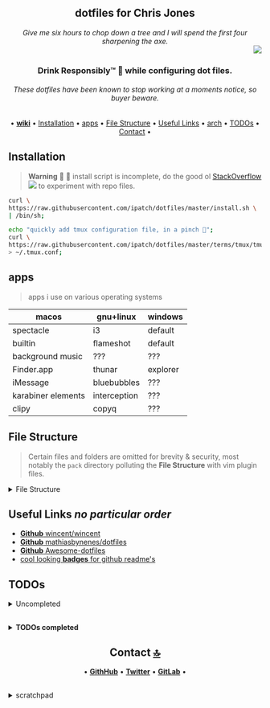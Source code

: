 <h2 align="center">dotfiles for Chris Jones</h2>

<div align="center">
<em>Give me six hours to chop down a tree and I will spend the first four sharpening the axe.</em>
</div>

<img align="right" src="https://raw.githubusercontent.com/wiki/ipatch/dotfiles/lib/abe.circle.png">

<br>

<h3 align="center">Drink Responsibly™ 🥃 while configuring dot files.</h3>

<h6 align="center"><em>These dotfiles have been known to stop working at a moments notice, so buyer beware.</em></h6>

<div align="center">

<a id="contents"></a>

• [**wiki**](https://github.com/ipatch/dotfiles/wiki) • [Installation](#installation) • [apps](#apps) •  [File Structure](#file-structure) • [Useful Links](#useful-links) • [arch][ul1] • [TODOs](#todos) • [Contact](#contact) •

[ul1]: <https://github.com/ipatch/dotfiles/tree/dev.evergreen/jobs/Linux/arch/>

</div>

## Installation

<a name="installation"></a>

<!-- NOTE: ipatch, github flavored markdown presently doesnot support `target="_blank"` -->

<blockquote>

**Warning** 🚧 👷 install script is incomplete, do the good ol [StackOverflow][lnk.funny1] <img src="https://raw.githubusercontent.com/wiki/ipatch/dotfiles/lib/nearr.svg"> to experiment with repo files. 

</blockquote>

[lnk.funny1]: <https://i.imgur.com/QZj4hxp.jpg>

```sh
curl \
https://raw.githubusercontent.com/ipatch/dotfiles/master/install.sh \
| /bin/sh;

echo "quickly add tmux configuration file, in a pinch 🤏";
curl \
https://raw.githubusercontent.com/ipatch/dotfiles/master/terms/tmux/tmux.conf \
> ~/.tmux.conf;
```

## apps

<a name="apps"></a>

> apps i use on various operating systems

<!-- TODO: insert a markdown table with macos, linux, windows heading -->

| macos | gnu+linux | windows |
|-------|-----------|---------|
| spectacle | i3    | default |
| builtin   | flameshot | default |
| background music | ??? | ??? |
| Finder.app | thunar | explorer |
| iMessage | bluebubbles | ??? |
| karabiner elements | interception | ??? |
| clipy | copyq | ??? |

## File Structure

<a id="file-structure"></a>

> Certain files and folders are omitted for brevity & security, most notably the `pack` directory polluting the **File Structure** with vim plugin files.

<details>
<summary>File Structure</summary>
<pre>
.
├── .git-crypt/
│   ├── .gitattributes
│   └── keys/
│       └── default/
│           └── 0/
├── .gitattributes
├── .github/
│   ├── CONTRIBUTING.md
│   ├── ISSUE_TEMPLATE.md
│   └── PULL_REQUEST_TEMPLATE.md
├── .gitignore
├── .gitmodules
├── .wiki/
│   ├── .gitignore
│   ├── Home.md
│   ├── _Footer.md
│   ├── _Sidebar.md
│   ├── bind9-Notes.md
│   ├── creating-a-custom-motd-on-Debian-Jessie.md
│   ├── email-client-Notes.md
│   ├── email-server-setup-Notes.md
│   ├── emoji-side-quest.md
│   ├── fish-shell-Notes.md
│   ├── git-Notes.md
│   ├── git-it-got-it-good.md
│   ├── graphics-and-image-processing.md
│   ├── gui-text-editor-Notes.md
│   ├── homebrew-and-linuxbrew-formula-Notes.md
│   ├── lib/
│   │   ├── Neovim-2018-april-late.png
│   │   ├── Neovim-2018-april.png
│   │   ├── abe.circle.png
│   │   ├── abe.png
│   │   ├── abe.tmp.png
│   │   ├── abe.tmp.xcf
│   │   ├── custom-motd.png
│   │   ├── fish-tab-completions.png
│   │   ├── macos-opengl-support.png
│   │   ├── merica.gif
│   │   ├── restore-app-windows.png
│   │   ├── vim-2017.png
│   │   └── windows-10-boot-time.png
│   ├── linux-macos-administration-Notes.md
│   ├── linux-macos-troubleshooting-Notes.md
│   ├── macbookpro-late-2013-Notes.md
│   ├── radare-Notes.md
│   ├── raspberry-pi-Notes.md
│   ├── tags
│   ├── terminal-emulators.md
│   ├── tmux-Notes.md
│   ├── vim-neovim-Notes.md
│   ├── web-browser-Notes.md
│   ├── weechat-Notes.md
│   ├── windows-Notes.md
│   └── working-with-video.md
├── LICENSE
├── README.md
├── asdf/
│   ├── .default-gems
│   ├── .default-npm-packages
│   ├── .tool-versions.nathan.capin
│   ├── .tool-versions.nathan.root
│   ├── README.md
│   └── tool-versions.rogue.capin
├── config/
│   ├── README.md
│   ├── alacritty/
│   │   └── alacritty.yml
│   ├── asciinema/
│   │   ├── config
│   │   ├── install-id
│   │   └── install-id.shu
│   ├── atom/
│   │   └── packages.list
│   ├── base16-shell -> /opt/code/github/PUBLIC/base16-shell/
│   ├── bash/
│   │   ├── .gitkeep
│   │   ├── bash_completion/
│   │   │   └── alacritty-completions.bash
│   │   ├── bash_profile
│   │   ├── bashrc
│   │   └── functions/
│   │       ├── .fzf.bash
│   │       ├── .gitkeep
│   │       ├── README.md
│   │       ├── debug.bash*
│   │       ├── foobar.bash
│   │       └── print_256_colors.bash*
│   ├── bitbar/
│   │   ├── cpu-temperature.5s.sh*
│   │   ├── fan-speed.5s.sh*
│   │   └── spotify.10s.sh*
│   ├── brew/
│   │   ├── Debian/
│   │   │   └── stretch/
│   │   │       ├── .gitkeep
│   │   │       ├── Brewfile
│   │   │       ├── dir_colors -> /opt/Code/dotfiles/config/brew/macOS/10.13/gnu-coreutils/dir_colors
│   │   │       └── nathan.stretch.package-list.txt -> /opt/Code/dotfiles/jobs/Linux/Debian/etc/apt/nathan.stretch.package-list.txt
│   │   ├── grc/
│   │   │   └── grc.conf
│   │   └── macOS/
│   │       ├── 10.12 -> Sierra//
│   │       ├── 10.13 -> High\ Sierra//
│   │       ├── High\ Sierra/
│   │       │   ├── Brewfile
│   │       │   ├── Library -> /opt/Code/dotfiles/config/brew/macOS/Sierra/Library/
│   │       │   ├── config/
│   │       │   │   └── karabiner -> /opt/Code/dotfiles/config/karabiner/
│   │       │   ├── etc -> /opt/Code/dotfiles/config/brew/macOS/Sierra/etc/
│   │       │   └── gnu-coreutils/
│   │       │       └── dir_colors
│   │       └── Sierra/
│   │           ├── Brewfile
│   │           ├── Library/
│   │           │   ├── LaunchAgents/
│   │           │   │   └── com.chrisrjones.ssh-agent.plist
│   │           │   └── LaunchDaemons/
│   │           │       └── com.chrisrjones.sshd.plist
│   │           └── etc/
│   │               └── ssh/
│   │                   ├── ssh_config
│   │                   └── sshd_config
│   ├── code -> vscode/
│   ├── firefox/
│   │   └── chrome/
│   │       └── userChrome.css
│   ├── fish/
│   │   ├── abbreviations.fish
│   │   ├── aliases.fish
│   │   ├── completions/
│   │   │   ├── alacritty.fish
│   │   │   ├── asdf.fish
│   │   │   ├── docker.fish
│   │   │   └── rustup.fish
│   │   ├── conf.d/
│   │   │   ├── 001_load_paths.fish
│   │   │   ├── 002_load_ls_colors.fish
│   │   │   ├── 005_omf.fish
│   │   │   ├── 007_load_pyen.fish
│   │   │   └── 008_load_gpg-agent.fish
│   │   ├── config.fish
│   │   ├── config.fish.bkup
│   │   ├── fish_universal_variables
│   │   ├── frameworks/
│   │   │   └── omf/
│   │   │       ├── bundle
│   │   │       ├── channel
│   │   │       ├── theme
│   │   │       └── themes/
│   │   │           └── theme-neolambda/
│   │   │               ├── LICENSE
│   │   │               ├── README.md
│   │   │               ├── fish_prompt.fish
│   │   │               ├── fish_right_prompt.fish
│   │   │               └── lib/
│   │   │                   ├── fish-shell-lambda-theme.png
│   │   │                   ├── virtualenv-double-prompt.png
│   │   │                   └── virtualenv.png
│   │   ├── functions/
│   │   │   ├── bases.fish
│   │   │   ├── brew_find_pkg.fish
│   │   │   ├── color.fish
│   │   │   ├── dbus_launch.fish
│   │   │   ├── editfish.fish
│   │   │   ├── emoji.fish
│   │   │   ├── erl_cmd_his.fish
│   │   │   ├── fish_prompt.fish -> /Users/capin/.local/share/omf/themes/neolambda/fish_prompt.fish
│   │   │   ├── fish_term_wrap.fish
│   │   │   ├── fish_title.fish
│   │   │   ├── fish_user_key_bindings.fish
│   │   │   ├── foobar.fish
│   │   │   ├── fundle.fish
│   │   │   ├── fzf_key_bindings.fish -> /usr/local/opt/fzf/shell/key-bindings.fish
│   │   │   ├── git_submodule_add_commit.fish
│   │   │   ├── gittree.fish
│   │   │   ├── h.fish
│   │   │   ├── key-bindings.fish -> /usr/local/opt/fzf/shell/key-bindings.fish
│   │   │   ├── ln_asdf_man_pages.fish
│   │   │   ├── ln_dotfiles.fish
│   │   │   ├── mac_lsusers.fish
│   │   │   ├── mac_toggle_hidden_files.fish
│   │   │   ├── mac_useradd.fish
│   │   │   ├── manpdf.fish
│   │   │   ├── mk_asdf_bins.fish
│   │   │   ├── mkcd.fish
│   │   │   ├── path_add.fish
│   │   │   ├── path_pretty.fish
│   │   │   ├── path_remove.fish
│   │   │   ├── perl_print_emoji.fish
│   │   │   ├── print_cpu_code_name.fish
│   │   │   ├── print_fish.fish
│   │   │   ├── print_wan_ip.fish
│   │   │   ├── rtail.fish
│   │   │   ├── rvm.fish
│   │   │   ├── rvm_toggle.fish
│   │   │   ├── shell_color_palette.fish
│   │   │   ├── test_256_color.fish
│   │   │   ├── test_italic.fish
│   │   │   ├── test_true_color.fish
│   │   │   ├── toggle_anaconda_pythons.fish
│   │   │   ├── toggle_asdf_shims_and_bins.fish
│   │   │   ├── toggle_homebrew_python_path.fish
│   │   │   ├── toggle_homebrew_ruby.fish
│   │   │   └── vman.fish
│   │   ├── fundle/
│   │   │   └── edc/
│   │   │       └── bass/
│   │   │           ├── .travis.yml
│   │   │           ├── LICENSE
│   │   │           ├── Makefile
│   │   │           ├── README.md
│   │   │           ├── functions/
│   │   │           │   ├── __bass.py
│   │   │           │   └── bass.fish
│   │   │           └── test/
│   │   │               ├── fixtures/
│   │   │               │   └── dollar_output.sh*
│   │   │               ├── test_bass.fish
│   │   │               └── test_dollar_on_output.fish
│   │   └── interactive.fish
│   ├── git/
│   │   ├── git-templates/
│   │   │   └── hooks/
│   │   │       ├── legacy.pre-commit*
│   │   │       ├── post-checkout*
│   │   │       ├── pre-commit*
│   │   │       └── pre-commit.d/
│   │   │           └── 01-crypto.sh*
│   │   ├── gitattributes
│   │   ├── gitconfig
│   │   └── gitexcludes
│   ├── htop/
│   │   └── htoprc
│   ├── inputrc
│   ├── irc-clients/
│   │   └── weechat/
│   │       ├── alias.conf
│   │       ├── aspell.conf
│   │       ├── buffers.conf
│   │       ├── buflist.conf
│   │       ├── charset.conf
│   │       ├── colorize_nicks.conf
│   │       ├── exec.conf
│   │       ├── fifo.conf
│   │       ├── fset.conf
│   │       ├── irc.conf.shu
│   │       ├── iset.conf
│   │       ├── logger.conf
│   │       ├── logs/
│   │       │   └── .gitkeep
│   │       ├── lua/
│   │       │   └── autoload/
│   │       ├── perl/
│   │       │   ├── autoload/
│   │       │   │   ├── iset.pl -> ../iset.pl
│   │       │   │   ├── multiline.pl -> ../multiline.pl
│   │       │   │   └── nickregain.pl -> ../nickregain.pl
│   │       │   ├── iset.pl
│   │       │   ├── multiline.pl
│   │       │   └── nickregain.pl
│   │       ├── perl.conf
│   │       ├── plugins.conf
│   │       ├── python/
│   │       │   ├── autojoin.py
│   │       │   ├── autoload/
│   │       │   │   ├── autojoin.py -> ../autojoin.py
│   │       │   │   ├── colorize_nicks.py -> ../colorize_nicks.py
│   │       │   │   ├── histsearch.py -> ../histsearch.py
│   │       │   │   └── pyrnotify.py -> ../pyrnotify.py
│   │       │   ├── colorize_nicks.py
│   │       │   ├── histsearch.py
│   │       │   └── pyrnotify.py
│   │       ├── python.conf
│   │       ├── relay.conf
│   │       ├── ruby/
│   │       │   └── autoload/
│   │       ├── ruby.conf
│   │       ├── script/
│   │       │   └── plugins.xml.gz
│   │       ├── script.conf
│   │       ├── sec.conf.shu
│   │       ├── tcl/
│   │       │   └── autoload/
│   │       ├── trigger.conf
│   │       ├── weechat.conf.shu
│   │       ├── weechat.log
│   │       ├── weechat.png
│   │       ├── xfer/
│   │       │   └── .gitkeep
│   │       └── xfer.conf
│   ├── karabiner/
│   │   ├── assets/
│   │   │   └── complex_modifications/
│   │   │       ├── .gitkeep
│   │   │       └── 1531852685.json
│   │   └── karabiner.json
│   ├── minicom/
│   │   ├── minirc.bp-apex2g
│   │   ├── minirc.dfl
│   │   ├── minirc.minicom-bp-ap-express-2G
│   │   └── minirc.minicom-bp-ap2g
│   ├── mpv/
│   │   ├── input.conf
│   │   ├── mpv.conf
│   │   ├── mpv_history.log
│   │   ├── scripts/
│   │   │   └── history.lua
│   │   └── watch_later/
│   │       ├── .gitkeep
│   │       ├── 16BDAD0EF35D15879302723703612C96
│   │       ├── 183D4B3B19174B54291AECC845FC12C4
│   │       └── 6267CB20C03F5A5634589F80ED8FD6E5
│   ├── mutt/
│   │   └── muttrc
│   ├── nvim/
│   │   ├── autoload/
│   │   │   └── .gitkeep
│   │   └── init.vim
│   ├── pt/
│   │   └── config.toml
│   ├── vscode/
│   │   ├── keybindings.json
│   │   └── settings.json
│   └── zsh/
│       ├── functions/
│       │   └── .fzf.zsh
│       ├── zlogin
│       ├── zshenv
│       └── zshrc
├── editors/
│   ├── atom -> /opt/Code/dotfiles/config/atom/
│   ├── code -> /opt/Code/dotfiles/config/code/
│   ├── ctags
│   ├── nvim -> /opt/Code/dotfiles/config/nvim/
│   └── vim/
│       ├── README.md
│       ├── editorconfig
│       ├── init.vim -> /opt/Code/dotfiles/config/nvim/init.vim
│       ├── vim/
│       │   ├── .base16
│       │   ├── .base16.previous
│       │   ├── after/
│       │   │   ├── .gitkeep
│       │   │   ├── ftplugin/
│       │   │   │   ├── bash/
│       │   │   │   │   └── bash.vim
│       │   │   │   ├── fish/
│       │   │   │   │   └── fish.vim
│       │   │   │   ├── html.vim
│       │   │   │   ├── javascript/
│       │   │   │   │   ├── folding.vim
│       │   │   │   │   └── javascript.vim
│       │   │   │   ├── markdown/
│       │   │   │   │   ├── folding.vim
│       │   │   │   │   └── markdown.vim
│       │   │   │   ├── python.vim
│       │   │   │   └── vim/
│       │   │   │       ├── folding.vim
│       │   │   │       └── vim.vim
│       │   │   └── plugin/
│       │   │       ├── plugin_ale.vim
│       │   │       ├── plugin_deoplete.vim
│       │   │       ├── plugin_fzf.vim
│       │   │       ├── plugin_identLine.vim
│       │   │       ├── plugin_indent_line.vim
│       │   │       ├── plugin_language_client.vim
│       │   │       ├── plugin_lightline.vim
│       │   │       └── plugin_vim_commentary.vim
│       │   ├── autoload/
│       │   │   └── wincent/
│       │   │       ├── autocmds.vim
│       │   │       ├── mappings/
│       │   │       │   └── visual.vim
│       │   │       └── settings.vim
│       │   ├── colors/
│       │   │   └── .gitkeep
│       │   ├── plugin/
│       │   │   ├── autocmds.vim
│       │   │   ├── mappings.vim
│       │   │   ├── sessions.vim
│       │   │   └── settings.vim
│       │   └── spell/
│       │       ├── en.utf-8.add
│       │       ├── en.utf-8.add.spl
│       │       ├── en.utf-8.spl
│       │       └── en.utf-8.sug
│       ├── vimrc
│       └── vimrc.pre-feb-26-2018
├── install/
│   ├── install-alpha.sh*
│   ├── install-alpha02.sh*
│   └── prompt.sh*
├── install.sh*
├── jobs/
│   ├── Linux/
│   │   ├── Debian/
│   │   │   ├── _load_selinux_policy
│   │   │   └── etc/
│   │   │       ├── apt/
│   │   │       │   ├── Brewfile -> /opt/Code/dotfiles/config/brew/Debian/stretch/Brewfile
│   │   │       │   ├── nathan.stretch.package-list.txt
│   │   │       │   └── sources.list.d/
│   │   │       │       ├── .gitkeep
│   │   │       │       └── debian-stretch-backports.list
│   │   │       ├── bash.bashrc
│   │   │       ├── profile
│   │   │       └── systemd/
│   │   │           ├── journald.conf
│   │   │           └── system/
│   │   │               ├── bitlbee.service
│   │   │               ├── postgresql.service
│   │   │               ├── xclip.socket
│   │   │               └── xclip@.service
│   │   ├── Raspbian/
│   │   │   └── lib/
│   │   │       └── systemd/
│   │   │           └── system/
│   │   │               └── transmission-daemon.service
│   │   ├── pg_backup.config
│   │   ├── pg_backup.sh*
│   │   ├── pg_backup_borked.sh*
│   │   └── pg_backup_rotated.sh*
│   ├── bin/
│   │   ├── airport -> /System/Library/PrivateFrameworks/Apple80211.framework/Versions/A/Resources/airport*
│   │   ├── battery -> /opt/Code/dotfiles/terms/tmux/bin/battery*
│   │   ├── brew-update-Brewfile.sh*
│   │   ├── brew-updatedb.sh*
│   │   ├── color-spaces.pl*
│   │   ├── colors-fish*
│   │   ├── colors-lencioni*
│   │   ├── colors-lencioni.orig*
│   │   ├── colors-wincent*
│   │   ├── colors-wincent.orig*
│   │   ├── colors-zsh*
│   │   ├── colortest -> /opt/Code/dotfiles/config/base16-shell/colortest*
│   │   ├── dd_ibs_test.sh*
│   │   ├── dd_obs_test.sh*
│   │   ├── defunct/
│   │   │   └── tmux_session.sh*
│   │   ├── docker-uninstall-on-macos.sh*
│   │   ├── dots.sh -> /opt/Code/dotfiles/terms/tmux/bin/dots.sh*
│   │   ├── dpkg-gettext.pl
│   │   ├── dpkg-scanpackages-cydia*
│   │   ├── git-gc-all-ferocious.sh*
│   │   ├── git-grab-all-the-branches.sh*
│   │   ├── git-large-files.sh*
│   │   ├── git_find_big.sh*
│   │   ├── jtool -> /opt/code/ios-dev/tools/jtool/jtool*
│   │   ├── launchd-setup-env-vars.sh
│   │   ├── macos-bp-ln.sh*
│   │   ├── macos-ls-usb.sh*
│   │   ├── macos-notif-center-test.sh*
│   │   ├── objconv*
│   │   ├── openvpn/
│   │   │   └── test-routes.sh*
│   │   ├── print_ls_colors*
│   │   ├── rm_ds_store_files.sh*
│   │   └── sysbenc-cpu-temp.sh*
│   ├── macOS/
│   │   ├── System/
│   │   │   └── Library/
│   │   │       └── LaunchDaemons/
│   │   │           └── com.apple.nfsd.plist
│   │   ├── Users/
│   │   │   └── mr-fancy/
│   │   │       └── Library/
│   │   │           ├── LaunchAgents/
│   │   │           │   ├── com.chrisrjones.brew-update-Brewfile.plist
│   │   │           │   ├── com.chrisrjones.brew-updatedb.plist
│   │   │           │   ├── com.chrisrjones.ln_bus_pirate.plist
│   │   │           │   ├── com.chrisrjones.rm_ds_store_files.plist
│   │   │           │   └── com.chrisrjones.test.launchd-notif-center.plist
│   │   │           └── Preferences/
│   │   │               └── .gitkeep
│   │   ├── etc -> /opt/Code/dotfiles/jobs/macOS/private/
│   │   ├── private/
│   │   │   └── etc/
│   │   │       ├── autofs.conf
│   │   │       ├── paths.default
│   │   │       └── profile
│   │   └── usr/
│   │       └── local/
│   │           ├── xpc_set_event_stream_handler.m
│   │           └── xpc_set_event_stream_handler.o
│   └── scripts/
│       └── .gitkeep
├── lang/
│   ├── cpp/
│   │   └── README.md
│   ├── elixir/
│   │   ├── README.md
│   │   └── iex.exs
│   ├── java/
│   │   └── README.md
│   ├── javascript/
│   │   ├── README.md
│   │   ├── eslintrc
│   │   ├── npm-global-packages.txt
│   │   ├── npm-install.sh*
│   │   ├── npmrc
│   │   └── yarnrc.rogue.capin
│   ├── js -> /opt/Code/dotfiles/lang/javascript/
│   ├── lua/
│   │   └── README.md
│   ├── python/
│   │   ├── README.md
│   │   ├── pyenv/
│   │   │   └── .gitkeep
│   │   └── pystartup
│   ├── ruby/
│   │   ├── README.md
│   │   ├── gemrc
│   │   └── irbrc
│   └── rust/
│       └── README.md
├── re/
│   ├── gdb/
│   │   └── .gdbinit
│   ├── lldb/
│   │   └── lldbinit
│   └── radare/
│       └── radare2rc
├── shells/
│   ├── bash -> /opt/Code/dotfiles/config/bash/
│   ├── fish -> /opt/Code/dotfiles/config/fish/
│   └── zsh -> /opt/Code/dotfiles/config/zsh/
├── tags
└── terms/
    ├── Terminal-app/
    │   └── macOS-10.13.terminal
    ├── alacritty/
    │   └── alacritty.yml
    ├── hyper/
    │   └── hyper.js
    ├── iterm2/
    │   └── com.googlecode.iterm2.plist
    └── tmux/
        ├── bin/
        │   ├── battery*
        │   └── dots.sh*
        ├── tmux/
        │   ├── plugins/
        │   │   ├── .gitkeep
        │   │   ├── tmux-resurrect/
        │   │   │   ├── .gitattributes
        │   │   │   ├── .gitignore
        │   │   │   ├── .gitmodules
        │   │   │   ├── .travis.yml
        │   │   │   ├── CHANGELOG.md
        │   │   │   ├── CONTRIBUTING.md
        │   │   │   ├── LICENSE.md
        │   │   │   ├── README.md
        │   │   │   ├── docs/
        │   │   │   │   ├── custom_key_bindings.md
        │   │   │   │   ├── migrating_from_tmuxinator.md
        │   │   │   │   ├── restoring_pane_contents.md
        │   │   │   │   ├── restoring_programs.md
        │   │   │   │   ├── restoring_shell_history.md
        │   │   │   │   ├── restoring_vim_and_neovim_sessions.md
        │   │   │   │   └── save_dir.md
        │   │   │   ├── lib/
        │   │   │   │   └── tmux-test/
        │   │   │   │       ├── .gitignore
        │   │   │   │       ├── .travis.yml
        │   │   │   │       ├── CHANGELOG.md
        │   │   │   │       ├── LICENSE.md
        │   │   │   │       ├── README.md
        │   │   │   │       ├── Vagrantfile
        │   │   │   │       ├── run_framework_tests*
        │   │   │   │       ├── run_tests*
        │   │   │   │       ├── setup*
        │   │   │   │       ├── tests/
        │   │   │   │       │   ├── helpers/
        │   │   │   │       │   │   └── helpers.sh
        │   │   │   │       │   ├── run_tests_in_isolation*
        │   │   │   │       │   ├── test_basic_script_execution.sh*
        │   │   │   │       │   ├── test_default_session_name.sh*
        │   │   │   │       │   └── test_tmux_scripting.sh*
        │   │   │   │       ├── vagrant_centos_provisioning.sh
        │   │   │   │       └── vagrant_ubuntu_provisioning.sh
        │   │   │   ├── resurrect.tmux*
        │   │   │   ├── run_tests -> lib/tmux-test/run_tests*
        │   │   │   ├── save_command_strategies/
        │   │   │   │   ├── gdb.sh*
        │   │   │   │   ├── pgrep.sh*
        │   │   │   │   └── ps.sh*
        │   │   │   ├── scripts/
        │   │   │   │   ├── check_tmux_version.sh*
        │   │   │   │   ├── helpers.sh
        │   │   │   │   ├── process_restore_helpers.sh
        │   │   │   │   ├── restore.exp*
        │   │   │   │   ├── restore.sh*
        │   │   │   │   ├── save.sh*
        │   │   │   │   ├── spinner_helpers.sh
        │   │   │   │   ├── tmux_spinner.sh*
        │   │   │   │   └── variables.sh
        │   │   │   ├── strategies/
        │   │   │   │   ├── irb_default_strategy.sh*
        │   │   │   │   ├── nvim_session.sh*
        │   │   │   │   └── vim_session.sh*
        │   │   │   ├── tests/
        │   │   │   │   ├── fixtures/
        │   │   │   │   │   ├── restore_file.txt
        │   │   │   │   │   └── save_file.txt
        │   │   │   │   ├── helpers/
        │   │   │   │   │   ├── create_and_save_tmux_test_environment.exp*
        │   │   │   │   │   ├── expect_helpers.exp
        │   │   │   │   │   ├── helpers.sh -> ../../lib/tmux-test/tests/helpers/helpers.sh
        │   │   │   │   │   ├── restore_and_save_tmux_test_environment.exp*
        │   │   │   │   │   └── resurrect_helpers.sh
        │   │   │   │   ├── run_tests_in_isolation -> ../lib/tmux-test/tests/run_tests_in_isolation*
        │   │   │   │   ├── test_resurrect_restore.sh*
        │   │   │   │   └── test_resurrect_save.sh*
        │   │   │   └── video/
        │   │   │       ├── issue_vid.png
        │   │   │       ├── screencast_img.png
        │   │   │       └── script.md
        │   │   └── tpm/
        │   │       ├── .gitattributes
        │   │       ├── .gitignore
        │   │       ├── .gitmodules
        │   │       ├── .travis.yml
        │   │       ├── CHANGELOG.md
        │   │       ├── HOW_TO_PLUGIN.md
        │   │       ├── LICENSE.md
        │   │       ├── README.md
        │   │       ├── bin/
        │   │       │   ├── clean_plugins*
        │   │       │   ├── install_plugins*
        │   │       │   └── update_plugins*
        │   │       ├── bindings/
        │   │       │   ├── clean_plugins*
        │   │       │   ├── install_plugins*
        │   │       │   └── update_plugins*
        │   │       ├── docs/
        │   │       │   ├── automatic_tpm_installation.md
        │   │       │   ├── changing_plugins_install_dir.md
        │   │       │   ├── how_to_create_plugin.md
        │   │       │   ├── managing_plugins_via_cmd_line.md
        │   │       │   └── tpm_not_working.md
        │   │       ├── lib/
        │   │       │   └── tmux-test/
        │   │       ├── scripts/
        │   │       │   ├── check_tmux_version.sh*
        │   │       │   ├── clean_plugins.sh*
        │   │       │   ├── helpers/
        │   │       │   │   ├── plugin_functions.sh
        │   │       │   │   ├── shell_echo_functions.sh
        │   │       │   │   ├── tmux_echo_functions.sh
        │   │       │   │   ├── tmux_utils.sh
        │   │       │   │   └── utility.sh
        │   │       │   ├── install_plugins.sh*
        │   │       │   ├── source_plugins.sh*
        │   │       │   ├── update_plugin.sh*
        │   │       │   ├── update_plugin_prompt_handler.sh*
        │   │       │   └── variables.sh
        │   │       ├── tests/
        │   │       │   ├── expect_failed_plugin_download*
        │   │       │   ├── expect_successful_clean_plugins*
        │   │       │   ├── expect_successful_multiple_plugins_download*
        │   │       │   ├── expect_successful_plugin_download*
        │   │       │   ├── expect_successful_update_of_a_single_plugin*
        │   │       │   ├── expect_successful_update_of_all_plugins*
        │   │       │   ├── helpers/
        │   │       │   │   └── tpm.sh
        │   │       │   ├── test_plugin_clean.sh*
        │   │       │   ├── test_plugin_installation.sh*
        │   │       │   ├── test_plugin_installation_legacy.sh*
        │   │       │   ├── test_plugin_sourcing.sh*
        │   │       │   └── test_plugin_update.sh*
        │   │       └── tpm*
        │   ├── resurrect/
        │   │   ├── .gitkeep
        │   │   └── last -> tmux_resurrect_2018-09-19T13:56:22.txt
        │   └── tmux.macos.conf
        ├── tmux-256color.terminfo
        ├── tmux.conf
        └── xterm-256color-italic.terminfo

191 directories, 488 files


</pre>
</details>


## Useful Links ___no particular order___

<a id="useful-links"></a>

- [**Github** wincent/wincent](https://github.com/wincent/wincent)
- [**Github** mathiasbynenes/dotfiles](https://github.com/mathiasbynens/dotfiles)
- [**Github** Awesome-dotfiles](https://github.com/webpro/awesome-dotfiles)
- [cool looking **badges** for github readme's](https://github.com/ryanoasis/nerd-fonts)

<!-- <h3>TODOs</h3> -->

## <a name="todos"></a> TODOs

<details>

<summary>Uncompleted</summary>

- [ ] #nvim #packer, running `:PackerSync` always blocks neovim ie. ui changes and makes the entire usage unresponsive
- [ ] #arch #systemd, come to a peaceful solution on why i can't set the perms i want for my log files
    - https://github.com/systemd/systemd/issues/28302
- [ ] a much better solution for ricing my arch install ie. editing config files that require a reboot would be to edit in a virtual machine or even using a docker container to not require a full reboot  🤦‍♂️
- [ ] #rice, created a new branch _firewood_ for place to store things that are no longer required
- [ ] #fish, possible to add a key binding to toggle the display of the right side prompt?
- [ ] #fish #neovim #tree-sitter properly highlight the word `NOTE:`
- [ ] #arch #i3, how to change the outline color of the active window on the screen?
- [ ] #copypasta #fish #tmux, when logged in to a remote system via ssh, and running tmux locally and on a remote system copying the STDOUT to the local clipboard DOES NOT WORK!!!!!, **need that**
- [ ] #tmux setup a custom code fold function using vimscript or possible lua for my `tmux.conf` reference the stock `html` and `c` lang syntax files for how the use different types of expressions for code folds 🤔
- [ ] #webdev, side quest, 🤺 figure out reimp search so a site such autozone can find `b12 chemtool` instead having to type `b-12`
- [ ] #arch #tmux, exp with using `alt+[NUMS]` to switch between windows in a session, ie. `alt+1` goto window 1
- [ ] #arch map left control key on keychron to `fn` key ala macbook builtin keyboard
- [ ] #arch how to side scroll with standard wired USB mouse with only a vertical scroll wheel 🤔 ?
- [ ] #milliondollaridea 🤑, some way to search the youtube transcript in browser to find a specific spot of a video
- [ ] #arch #tmux add key binding to toggle window display numbers
- [ ] #hammerspoon #karabiner #cmake it'd be nice to swap the `[]` with the `{}` when capslock is activated similiar to how i swapped underbar `_` with hyphen `-`
- [ ] #macos #homebrew apparently my `Brewfile` does not contain an updated list of installed casks
- [ ] #ssh #tmux copy/paste it seems using my fish abbr on a remote box (arch) `pbpaste` is unable to paste the contents of my local clipboard it'd be much cooler™️ if clipboard worked seemlessly across ssh (one can dream 🦄)
- [ ] #tmux how to map the apple cmd key <kbd>⌘</kbd>
    - as far as i can tell tmux does not support a third modifier key 👎, so closest i can do is swith command and alt keys using karabiner
- [ ] #fish device a cmd to remove all python path entries from `$PATH` so I can just work with homebrew python in peace.
- [ ] #fish it'd be cool to remove all entries from my fish history that were invalid commands thus when searching through history i don't repeat the same mistake
- [ ] #gitsecret reencodes secret files on every commit, **boo** 👻 WHY
- [ ] #alacritty does **not** properly highlight, select URLs when wrapped
- [ ] #NOTE #homebrew certain mac homebrew casks do not autoload when a macos box is rebooted
    - 🤔 i could use one of my macos vm's to troubleshoot why certain casks do not autostart ie. lulu and rectangle.app
- [ ] #freecad create asciinema of configuring and building freecad from source on macos
    - [ ] #freecad make an additional cast of runing through the test suite after building/installing freecad
- [ ] #mpv #hammerspoon, setup a env var for `mpvsocket` to make interacting the mpv socket a little less brittle 🧊
- [ ] #arch #archlinux #linux go through the following procedures to see if the intel crystalwell igpu is properly being used on my archbox
    - https://wiki.archlinux.org/title/Hardware_video_acceleration#Verification 
    - https://linux-hardware.org/?id=pci:8086-0d22-106b-0122
    - https://wiki.gentoo.org/wiki/Intel#Feature_support
    - https://wiki.gentoo.org/wiki/Intel#Feature_support
    - https://wiki.gentoo.org/wiki/Intel#Modesetting_DDX
    - https://www.reddit.com/r/Tdarr/comments/hy7slr/use_i965_hw_encodingdecoding_driver_instead_of_ihd/
    - https://www.reddit.com/r/PleX/comments/n913ui/hw_transcoding_vaapi_intel_not_working/
    - https://01.org/linuxmedia/vaapi
    - https://01.org/linuxgraphics/downloads/2018q1-intel-graphics-stack-recipe
    - https://bbs.archlinux.org/viewtopic.php?id=186501
- [ ] `init.lua` remember _code fold_ settings when closing then reopening a buffer
- [ ] #vim #neovim #nvim, specific, add or implement _goto definition_ function when editing homebrew formula files to have a go to definition when cursor is on a `depends_on` block, ie. open that respected formula file
- [ ] display some sort message, alert, or menubar icon when caps lock is activated "for all that is sane" 👩🏻‍⚕️
- [ ] #karabiner-elements #karabinerelements, swap <kbd>-</kbd> with <kbd>_</kbd> when **caps lock** is activated
- [ ] [tmux] nesting tmux sessions, finish exploring (if possilbe) get a working tmux setup that allows nesting sessions.
    - https://github.com/aleclearmind/nested-tmux
    - https://forum.upcase.com/t/managing-local-and-remote-nested-tmux-sessions/7601
- [ ] [vnc viewer] using _vnc viewer.app_ on macos sucks when using an external mouse to scroll through the terminal history.
    - is ther some setting where the sensitivity can be set, so scroll begins with one click of the mouse wheel.
- [ ] [vim] [nvim] when toggling the tagbar <kbd>leader+\\</kbd> move the cursor/focus to the tagbar buffer automatically.
- [ ] [tmux] [fish] possible to restore scroll back history after closing tmux server and terminal _alacritty_
- [ ] [neovim], 0.5.0, updating neovim to latest release
    - breaks my custom cursor color
    - ~~my <kbd>esc</kbd> binding when fzf terminal window is open does not work, boo 👻~~ appears to be working as intended now 🤔
- [ ] [arch], implement a more elegant way to fix the `can't read temp` in the i3 status bar after reboots
- [ ] [arch], set lshift+rshift to toggle caps-lock on/off
- [ ] [fish], possible to detach current pane in a tmux window from shell history, or write commands run from certain directory to specific history file to keep commands ran in a specific directory quickly accessible, ie. useful when working with a node or ruby based project.
- [ ] [vim] [nvim], set default filetype for JSON files to `jsonc`
- [ ] [tmux] use vivaldi keybinding for switching between windows as opposed to using shift+arrow keys
- [ ] [alacritty] [fish] [tmux] [karabiner] [hammerspoon] _double tap esc_, ie. esc², to run the keyboard shortcut of clearing the scree, ie. prefix (tmux), then control+l
- [ ] [vim] [nvim] [coc] [eslint] gutter warn glyph appeares to be `>>` in the color red, would much prefer to keep warning color consistent with the color of the warning text, and same with error text, keep that the color red.
- [ ] [macos] [afloat] [ke] [hammerspoon] double tap right shift, toggle keep window atop
- [ ] [fish] followup on my reddit question about suggestions / completions when writing fish scripts
- [ ] [vim] implement func to decrypt / encrypt GPG files
- [ ] [phys] reapply liquid metal to local cpu and gpu, run geekbench test before after, and exp with copper shims for gpu + cpu
- [ ] [macos] [homebrew] howto search for homebrew taps
- [ ] [neovim] review the below highlight settings, obviously time permitting of course
  - Folded
  - GitGutterAdd
  - GitGutterChange
  - GitGutterDelete
  - LineNr
  - Number
- [ ] [fish] add a keyboard shortcut to toggle the right prompt **on** / **off**
- [ ] [fish, dots] # TODO: migrate all `mac, mac-` related abbrs, alias, shell scripts to use `apl` prefix
- [ ] [vim, tmux, or macos] some form of icon / notification of **caps lock** being enabled
- [ ] [tmux] add space at the end of window names to prevent moving of text in status bar
- [ ] [fish] detach fish shell instance from command history
  - **Q** can tmux separate all panes within a window from the global command history _fish shell_
- [ ] [nvim] **references** text when working with JS files, toggle with _leader+h_ as other hidden chars are toggled
- [ ] [vim] jump to open curly brace then jump back to close curly brace
- [ ] [vim, json] adjust default conceal settings for json files
- [ ] [vim, javascript] **Q** how to make certain javascript lang _keywords_ appear in italics using color / font scheme
    - **className, const, return, this.state, onClick, import**
- [ ] [vim, markdown] have basic code folding for certain HTML tags when editing markdown documents
- [ ] [macos] what is the procedure macos uses to mount a file system when a usb drive is plugged into a macos system
- [ ] [tmux] instead <kbd>prefix</kbd> then <kbd>control+l</kbd> to clear the screen, try using <kbd>control+l followed by l</kbd>, no good, try using <kbd>super + l</kbd>
- [ ] [macos] look into creating a _lazy mouse hover_ function, if the mouse is hovering a application specific window for a certain period of time (threshold) bring that application to focus, ie. a pseudo auto hover.
- [ ] [tmux] put short synopsis of current weather in tmux status bar, _right side_
- [ ] **vivaldi** / **voilentmonkey**
  - youtube script, to switch view mode on viewer window hover with mouse or mash a key to bring focus to viewer window so playback shortcuts become active.
- [ ] [vim] navigating documents with line wraps makes jumping through buffer by line number inaccurate, wrapped lines are displayed as one line, but the jump cmd treats them as multiple
- [ ] [tmux] **getting closer** it'd be nice to have a quick double tap of either <kbd>shift</kbd>key then<kbd>shift</kbd> to toggle between remote and local tmux sessions 
  - [learn more][lm1]
  - [and more][lm2] 
- [ ] [karabiner], toggle function keys on a macbook with double tap of <kbd>fn</kbd>
- [ ] [python] [fish] [virtualenv] setup keybinding <kbd>control</kbd>+<kbd>d</kbd> to exit virtualenv but not exit terminal / shell session, ie. make control+d local to the virtualenv
- [ ] [python] [fish] [neolambda] update prompt to remove ~λ~ and put name of virtualenv instead
- [ ] see if there is a fish function of _omf_ or _fisher_ plugin that supports sharing command history between bash and fish
- [ ] make abe graphic more personal.
- [ ] spend an hour or two working on install script for aiding the process of setting up my dotfiles on fresh box 📦.

  [lm1]: <https://gist.github.com/samoshkin/05e65f7f1c9b55d3fc7690b59d678734>
  [lm2]: <https://www.freecodecamp.org/news/tmux-in-practice-local-and-nested-remote-tmux-sessions-4f7ba5db8795/>

</details> <!-- end of uncompleted todo items -->

<!-- <h3>TODOs completed</h3> -->

##

<details>
<summary><strong>TODOs completed</strong></summary>

- [x] #neovim Question, why does neovim always open new files with all code folds collapased?
- [x] #arch #emojis some how my key binding for launching my emoji picker emote NO LONGER WORKS!!!!!
- [x] #arch enable inteliommu as a grub boot line param
- [x] #treesitter, how to add a commentstring for a specific file ie. `polybar.ini`
- [x] **Q** does changing path to open buffers within a saved session file find new buffers with **old** neovim configuration files
    - short answer, **no** there's some automagic inside the `init.lua` either setting or plugin
- [x] #treesitter, #tmux config, `tmux.config` needs same love as `polybar.ini`
- [x] #arch how to print the battery level of BT headphones, and BT keyboard
  > TL;DR `upower -d`
- [x] #arch when generating a list of installed packages from aur, only put packages that were specifically specified, ie. dont put deps of top level packages, ie. just but _cheat_ and not all the haskell deps
  > List all explicitly installed packages: `pacman -Qe`
- [x] #arch #i3 when i3 starts firefox loads on 2nd workspace labled `1` instead of `2:web`
  - ...need to wait for al to finish loading or something of that nature 🤔
- [x] ~~#nvim, code folds in this readme `%` do not work when relaunching nvim, have to change html tag for them to work 👎~~
 > not sure what the fix was but since relaunching nvim and loading session, code folds seem to be working with markdown files 🤞
- [x] [arch], set timeout for git credential cache so i don't have to keep inputting github username/password
- [x] #alacritty #macos for the love g0d, can we please support the emoji context menu ..."we can have nice things™️"
    - ended up forking alacritty myself and pulling a PR that allow emoji context menu 🎉
- [x] #arch #linux #archlinux, `git push` always prompts for username / password, boooooo 👻
  - TODO: will credentials be persisted through reboots and into ∞ and beyond
  - will this work ...yay it worked (w00t) no more having to input PAT
  - update notes related to gpg and how i'm now storing credentials on my archbox
  - see: https://github.com/GitCredentialManager/git-credential-manager/blob/main/docs/credstores.md#gpgpass-compatible-files
  - i ended up using the tool `gitcredentialmanager` installed via `yay` then installed `pass` to persist my key through reboots 
- [x] [mpv] #mpv, add global shortcuts for pausing and muting mpv regardless of the front most application, use karabiner elements for macos
    - use <kbd>fn+option+f8</kbd> for pause and <kbd>fn+option+f10</kbd> for mute
- [x] ~~[vim] [neovim] [vnc] how to paste from local to remote host when using _vnc viewer.app_ on macos~~
    - okay, my vim chops are rusty, when using terminal vim/neovim make sure `mouse=` and view the registers with `:reg` and locate the text that you'd like to paste, ie. `"*p"` is a common register that holds copied text
- [x] ~~[keyboard] [keytron] remap <kbd>control_l</kbd> <kbd>fn1</kbd> because i already have mapped <kbd>caps lock</kbd> to <kbd>control_l</kbd> no need to two left controls. [insert emoji of person wearing eyepatch, ...ohhh wait there isn't one]~~
- [x] ~~[hardware] [keytron] [k6], remamp <kbd>esc</kbd> to <kbd>`</kbd> as my caps lock key is already mapped to esc on tap~~
- [x] ~~[fish] exp with using colors for `brew.fish` function to distinguish misspelling of word~~
- [x] ~~[vim] [neovim] keep the `lcd` / `pwd` to the directory nvim was launched from **especially** if nvim was launched with no args~~
    - disabled `autochdir`, check with `:verbose set autochdir?`
- [x] [macos, wm, spectacle] ~~<kbd>cmd,option,+</kbd> have to mash <kbd>+</kbd> multiple times to increase window size, would like _hold the key down to increase size_, looking at your karabiner-elements / hammerspoon~~ [out of my control][lm3]

[lm3]: <https://github.com/rxhanson/Rectangle/discussions/346>

- [ ] [vim] #vim, using my <kbd>cmd</kbd>+</kbd>v</kbd> in vim/neovim always adds an extra line 👿
- [ ] [tmux] [ke] left double tap shift, toggle max/min pane within window [shit broke with tmux update at some point]
- [x] ~~[vim] change commenting for `.gitignore` files from `/* wrong */` to `# right`~~
- [x] ~~[vim] update colorscheme to see if it solves the neovim gutter white colored pipes for code folds.~~ [**neovim folding doc**](https://neovim.io/doc/user/usr_28.html)
    - **did not** update the gutter symbol colors related to code folds. booo
- [x] ~~[vim] keybinding: use `ctrl+w, z` to maximize / minimize split~~
- [x] ~~[vim] remamp split command key bindings to use similar keys as tmux pane splitting, ie. <kbd>|</kbd> and <kbd>-</kbd>~~
- [x] ~~pack up `spring-dev` branch into a release and begin `summer-dev` branch~~
- [x] ~~[vim] figure out why _colorscheme_ or _syntax_ file is causing red block backgrounds~~
- [x] [tmux] ~~search and see if it supports key chord style shortcuts, tired of using <kbd>shift</kbd>+<kbd>arrow keys</kbd> to navigate between windows, prefer <kbd>ctrl</kbd>+<kbd>l</kbd> then <kbd>l</kbd>~~
- [x] ~~[fish] come up with sane way to check for misspelling of `brew cask outdated --greddy`~~
- [x] ~~Vim Sesssions, Folds, and Conceals will be the death of me~~ 💀

</details>


<div align="center">

## Contact [🔝](#contents)

<a name="contact"></a>

• [**GithHub**](https://github.com/ipatch) • [**Twitter**](https://twitter.com/truckmonth) • [**GitLab**](https://gitlab.com/truckmonth) •

</div>

## 

<details>

<summary>scratchpad</summary>

> **Warning**

> **Arrow**: booooooo!

<!-- might behoove me to add a note about adding secret private files into my dotfiles repo -->
<!-- more behoovement -->

</details>

